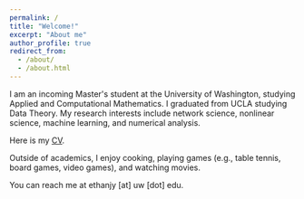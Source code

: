 ```yaml
---
permalink: /
title: "Welcome!"
excerpt: "About me"
author_profile: true
redirect_from: 
  - /about/
  - /about.html
---
```


I am an incoming Master's student at the University of Washington, studying Applied and Computational Mathematics. I graduated from UCLA studying Data Theory. My research interests include network science, nonlinear science, machine learning, and numerical analysis.

Here is my <a href="https://github.com/ethanjyoung/ethanjyoung.github.io/raw/master/files/CV.pdf" download>CV</a>.

Outside of academics, I enjoy cooking, playing games (e.g., table tennis, board games, video games), and watching movies.

You can reach me at ethanjy \[at\] uw \[dot\] edu.
